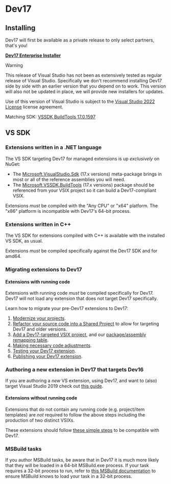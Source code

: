 # Dev17

## Installing

Dev17 will first be available as a private release to only select partners, that's you!

**[Dev17 Enterprise Installer](https://aka.ms/vs/17/pre/701041097_-835410096/vs_Enterprise.exe)**

> [!WARNING]
> This release of Visual Studio has not been as extensively tested as regular release of Visual Studio. Specifically we don't recommend installing Dev17 side by side with an earlier version that you depend on to work. This version will also not be updated in place, we will provide new installers for updates.

Use of this version of Visual Studio is subject to the [Visual Studio 2022 License](https://github.com/microsoft/VSExtensibility/raw/main/Visual%20Studio%202022%20License%20Confidential.docx) license agreement.

Matching SDK: [VSSDK BuildTools 17.0.1597](https://www.nuget.org/packages/Microsoft.VSSDK.BuildTools/17.0.1597)

## VS SDK

### Extensions written in a .NET language

The VS SDK targeting Dev17 for managed extensions is up *exclusively* on NuGet:

- The [Microsoft.VisualStudio.Sdk](https://www.nuget.org/packages/Microsoft.VisualStudio.Sdk/) (17.x versions) meta-package brings in most or all of the reference assemblies you will need.
- The [Microsoft.VSSDK.BuildTools](https://www.nuget.org/packages/Microsoft.VSSDK.BuildTools/) (17.x versions) package should be referenced from your VSIX project so it can build a Dev17-compliant VSIX.

Extensions *must* be compiled with the "Any CPU" or "x64" platform.
The "x86" platform is incompatible with Dev17's 64-bit process.

### Extensions written in C++

The VS SDK for extensions compiled with C++ is available with the installed VS SDK, as usual.

Extensions *must* be compiled specifically against the Dev17 SDK and for amd64.

### Migrating extensions to Dev17

#### Extensions with running code

Extensions with running code *must* be compiled specifically for Dev17.
Dev17 will not load any extension that does not target Dev17 specifically.

Learn how to migrate your pre-Dev17 extensions to Dev17:

1. [Modernize your projects](modernize-projects.md).
1. [Refactor your source code into a Shared Project](shared-projects.md) to allow for targeting Dev17 and older versions.
1. [Add a Dev17-targeted VSIX project](add-dev17-target.md), and our [package/assembly remapping table](migrated-pia.md).
1. [Making necessary code adjustments](code-changes.md).
1. [Testing your Dev17 extension](testing.md).
1. [Publishing your Dev17 extension](publishing.md).

### Authoring a new extension in Dev17 that targets Dev16

If you are authoring a *new* VS extension, using Dev17, and want to (also) target Visual Studio 2019
check out [this guide](downtargeting-to-vs2019.md).

#### Extensions without running code

Extensions that do not contain any running code (e.g. project/item templates) are *not* required
to follow the above steps including the production of two distinct VSIXs.

These extensions should follow [these simple steps](no-code-extensions.md) to be compatible with Dev17.

### MSBuild tasks

If you author MSBuild tasks, be aware that in Dev17 it is much more likely that they will be loaded in a 64-bit MSBuild.exe process.
If your task requires a 32-bit process to run, refer to [this MSBuild documentation](/visualstudio/msbuild/how-to-configure-targets-and-tasks?view=vs-2019#usingtask-attributes-and-task-parameters) to ensure MSBuild knows to load your task in a 32-bit process.
